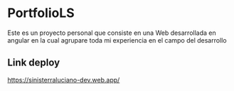 # PortfolioLS

Este es un proyecto personal que consiste en una Web desarrollada en angular en la cual agrupare toda mi experiencia en el campo del desarrollo


## Link deploy

https://sinisterraluciano-dev.web.app/



